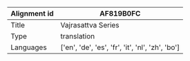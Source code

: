 |Alignment id | AF819B0FC
| --- | --- 
|Title | Vajrasattva Series 
|Type | translation
|Languages | ['en', 'de', 'es', 'fr', 'it', 'nl', 'zh', 'bo']